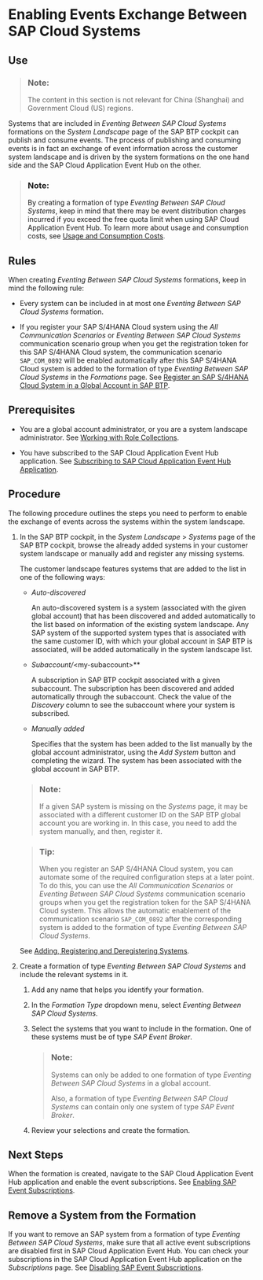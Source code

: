 <!-- loio15922463e5a54538857795316eb4d997 -->

# Enabling Events Exchange Between SAP Cloud Systems



<a name="loio15922463e5a54538857795316eb4d997__section_kbh_41c_dwb"/>

## Use

> ### Note:  
> The content in this section is not relevant for China \(Shanghai\) and Government Cloud \(US\) regions.

Systems that are included in *Eventing Between SAP Cloud Systems* formations on the *System Landscape* page of the SAP BTP cockpit can publish and consume events. The process of publishing and consuming events is in fact an exchange of event information across the customer system landscape and is driven by the system formations on the one hand side and the SAP Cloud Application Event Hub on the other.

> ### Note:  
> By creating a formation of type *Eventing Between SAP Cloud Systems*, keep in mind that there may be event distribution charges incurred if you exceed the free quota limit when using SAP Cloud Application Event Hub. To learn more about usage and consumption costs, see [Usage and Consumption Costs](https://help.sap.com/docs/event-broker/event-broker-service-guide/usage-and-consumption-costs?version=Cloud).



<a name="loio15922463e5a54538857795316eb4d997__section_h1s_5t2_lcc"/>

## Rules

When creating *Eventing Between SAP Cloud Systems* formations, keep in mind the following rule:

-   Every system can be included in at most one *Eventing Between SAP Cloud Systems* formation.

-   If you register your SAP S/4HANA Cloud system using the *All Communication Scenarios* or *Eventing Between SAP Cloud Systems* communication scenario group when you get the registration token for this SAP S/4HANA Cloud system, the communication scenario `SAP_COM_0892` will be enabled automatically after this SAP S/4HANA Cloud system is added to the formation of type *Eventing Between SAP Cloud Systems* in the *Formations* page. See [Register an SAP S/4HANA Cloud System in a Global Account in SAP BTP](register-an-sap-s-4hana-cloud-system-in-a-global-account-in-sap-btp-28171b6.md).




<a name="loio15922463e5a54538857795316eb4d997__section_znb_p1c_dwb"/>

## Prerequisites

-   You are a global account administrator, or you are a system landscape administrator. See [Working with Role Collections](../50-administration-and-ops/working-with-role-collections-393ea0b.md).

-   You have subscribed to the SAP Cloud Application Event Hub application. See [Subscribing to SAP Cloud Application Event Hub Application](https://help.sap.com/docs/SAP_EMKS/19cb7423096b476d940924799c9e8f5a/53f34cca6bf74610836585e6af9b3745.html).




<a name="loio15922463e5a54538857795316eb4d997__section_v4q_p1c_dwb"/>

## Procedure

The following procedure outlines the steps you need to perform to enable the exchange of events across the systems within the system landscape.

1.  In the SAP BTP cockpit, in the *System Landscape* \> *Systems* page of the SAP BTP cockpit, browse the already added systems in your customer system landscape or manually add and register any missing systems.

    The customer landscape features systems that are added to the list in one of the following ways:

    -   *Auto-discovered*

        An auto-discovered system is a system \(associated with the given global account\) that has been discovered and added automatically to the list based on information of the existing system landscape. Any SAP system of the supported system types that is associated with the same customer ID, with which your global account in SAP BTP is associated, will be added automatically in the system landscape list.

    -   *Subaccount/*<my-subaccount\>**

        A subscription in SAP BTP cockpit associated with a given subaccount. The subscription has been discovered and added automatically through the subaccount. Check the value of the *Discovery* column to see the subaccount where your system is subscribed.

    -   *Manually added*

        Specifies that the system has been added to the list manually by the global account administrator, using the *Add System* button and completing the wizard. The system has been associated with the global account in SAP BTP.


    > ### Note:  
    > If a given SAP system is missing on the *Systems* page, it may be associated with a different customer ID on the SAP BTP global account you are working in. In this case, you need to add the system manually, and then, register it.

    > ### Tip:  
    > When you register an SAP S/4HANA Cloud system, you can automate some of the required configuration steps at a later point. To do this, you can use the *All Communication Scenarios* or *Eventing Between SAP Cloud Systems* communication scenario groups when you get the registration token for the SAP S/4HANA Cloud system. This allows the automatic enablement of the communication scenario `SAP_COM_0892` after the corresponding system is added to the formation of type *Eventing Between SAP Cloud Systems*.

    See [Adding, Registering and Deregistering Systems](adding-registering-and-deregistering-systems-2ffdaff.md).

2.  Create a formation of type *Eventing Between SAP Cloud Systems* and include the relevant systems in it.

    1.  Add any name that helps you identify your formation.

    2.  In the *Formation Type* dropdown menu, select *Eventing Between SAP Cloud Systems*.

    3.  Select the systems that you want to include in the formation. One of these systems must be of type *SAP Event Broker*.

        > ### Note:  
        > Systems can only be added to one formation of type *Eventing Between SAP Cloud Systems* in a global account.
        > 
        > Also, a formation of type *Eventing Between SAP Cloud Systems* can contain only one system of type *SAP Event Broker*.

    4.  Review your selections and create the formation.





<a name="loio15922463e5a54538857795316eb4d997__section_bbm_s3m_vvb"/>

## Next Steps

When the formation is created, navigate to the SAP Cloud Application Event Hub application and enable the event subscriptions. See [Enabling SAP Event Subscriptions](https://help.sap.com/docs/event-broker/event-broker-service-guide/enable-subscriptions?version=Cloud).



<a name="loio15922463e5a54538857795316eb4d997__section_lq4_2sr_xyb"/>

## Remove a System from the Formation

If you want to remove an SAP system from a formation of type *Eventing Between SAP Cloud Systems*, make sure that all active event subscriptions are disabled first in SAP Cloud Application Event Hub. You can check your subscriptions in the SAP Cloud Application Event Hub application on the *Subscriptions* page. See [Disabling SAP Event Subscriptions](https://help.sap.com/docs/event-broker/event-broker-service-guide/disable-event-subscriptions?version=Cloud).

